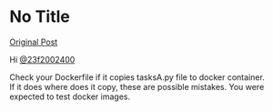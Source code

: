 # No Title

[Original Post](https://discourse.onlinedegree.iitm.ac.in/t/171141/90)

<p>Hi <a class="mention" href="/u/23f2002400">@23f2002400</a></p>
<p>Check your Dockerfile if it copies tasksA.py file to docker container.<br>
If it does where does it copy, these are possible mistakes. You were expected to test docker images.</p>